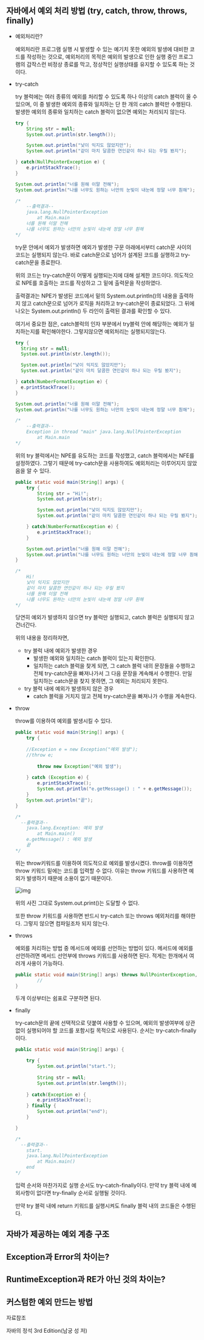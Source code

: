 ## 자바에서 예외 처리 방법 (try, catch, throw, throws, finally)

- 예외처리란?

  예외처리란 프로그램 실행 시 발생할 수 있는 예기치 못한 예외의 발생에 대비한 코드를 작성하는 것으로, 예외처리의 목적은 예외의 발생으로 인한 실행 중인 프로그램의 갑작스런 비정상 종료를 막고, 정상적인 실행상태를 유지할 수 있도록 하는 것이다.

- try-catch

  try 블럭에는 여러 종류의 예외를 처리할 수 있도록 하나 이상의 catch 블럭이 올 수 있으며, 이 중 발생한 예외의 종류와 일치하는 단 한 개의 catch 블럭만 수행된다. 발생한 예외의 종류와 일치하는 catch 블럭이 없으면 예외는 처리되지 않는다.

    ```java
    try {
        String str = null;
        System.out.println(str.length());

        System.out.println("낯이 익지도 않았지만");
        System.out.println("같이 마치 달콤한 연인같이 하나 되는 우릴 봤지");

    } catch(NullPointerException e) {
        e.printStackTrace();
    }

    System.out.println("너를 원해 이말 전해");
    System.out.println("나를 너무도 원하는 너만의 눈빛이 내눈에 정말 너무 훤해");

    /*
    	--출력결과--
    	java.lang.NullPointerException
    		at Main.main
    	너를 원해 이말 전해
    	나를 너무도 원하는 너만의 눈빛이 내눈에 정말 너무 훤해
    */
    ```

  try문 안에서 예외가 발생하면 예외가 발생한 구문 아래에서부터 catch문 사이의 코드는 실행되지 않는다. 바로 catch문으로 넘어가 설계된 코드를 실행하고 try-catch문을 종료한다.

  위의 코드는 try-catch문이 어떻게 실행되는지에 대해 설계한 코드이다. 의도적으로 NPE를 호출하는 코드를 작성하고 그 밑에 출력문을 작성하였다.

  출력결과는 NPE가 발생된 코드에서 밑의 System.out.println()의 내용을 출력하지 않고 catch문으로 넘어가 로직을 처리하고 try-catch문이 종료되었다. 그 뒤에 나오는 System.out.println() 두 라인이 출력된 결과를 확인할 수 있다.

  여기서 중요한 점은, catch블럭의 인자 부분에서 try블럭 안에 해당하는 예외가 일치하는지를 확인해야한다. 그렇지않으면 예외처리는 실행되지않는다.

    ```java
    try {
      String str = null;
      System.out.println(str.length());

      System.out.println("낯이 익지도 않았지만");
      System.out.println("같이 마치 달콤한 연인같이 하나 되는 우릴 봤지");

    } catch(NumberFormatException e) {
      e.printStackTrace();
    }

    System.out.println("너를 원해 이말 전해");
    System.out.println("나를 너무도 원하는 너만의 눈빛이 내눈에 정말 너무 훤해");

    /*
    	--출력결과--
    	Exception in thread "main" java.lang.NullPointerException
    		at Main.main
    */
    ```

  위의 try 블럭에서는 NPE를 유도하는 코드를 작성했고, catch 블럭에서는 NFE를 설정하였다. 그렇기 때문에 try-catch문을 사용하여도 예외처리는 이루어지지 않았음을 알 수 있다.

    ```java
    public static void main(String[] args) {
        try {
            String str = "Hi!";
            System.out.println(str);

            System.out.println("낯이 익지도 않았지만");
            System.out.println("같이 마치 달콤한 연인같이 하나 되는 우릴 봤지");

        } catch(NumberFormatException e) {
            e.printStackTrace();
        }

        System.out.println("너를 원해 이말 전해");
        System.out.println("나를 너무도 원하는 너만의 눈빛이 내눈에 정말 너무 훤해");
    }

    /*
    	Hi!
    	낯이 익지도 않았지만
    	같이 마치 달콤한 연인같이 하나 되는 우릴 봤지
    	너를 원해 이말 전해
    	나를 너무도 원하는 너만의 눈빛이 내눈에 정말 너무 훤해
    */
    ```

  당연히 예외가 발생하지 않으면 try 블럭만 실행되고, catch 블럭은 실행되지 않고 건너간다.

  위의 내용을 정리하자면,

    - try 블럭 내에 예외가 발생한 경우
        - 발생한 예외와 일치하는 catch 블럭이 있는지 확인한다.
        - 일치하는 catch 블럭을 찾게 되면, 그 catch 블럭 내의 문장들을 수행하고 전체 try-catch문을 빠져나가서 그 다음 문장을 계속해서 수행한다. 만일 일치하는 catch문을 찾지 못하면, 그 예외는 처리되지 못한다.
    - try 블럭 내에 예외가 발생하지 않은 경우
        - catch 블럭을 거치지 않고 전체 try-catch문을 빠져나가 수행을 계속한다.
- throw

  throw를 이용하여 예외를 발생시킬 수 있다.

    ```java
    public static void main(String[] args) {
    	try {
    	
    	//Exception e = new Exception("예외 발생");
    	//throw e;
    	
    		throw new Exception("예외 발생");
    	
    	} catch (Exception e) {
    		e.printStackTrace();
    		System.out.println("e.getMessage() : " + e.getMessage());
    	}
    	System.out.println("끝");
    }

    /*
      --출력결과--
    	java.lang.Exception: 예외 발생
    		at Main.main()
    	e.getMessage() : 예외 발생
    	끝
    */
    ```

  위는 throw키워드를 이용하여 의도적으로 예외를 발생시켰다. throw를 이용하면 throw 키워드 밑에는 코드를 입력할 수 없다. 이유는 throw 키워드를 사용하면 예외가 발생하기 때문에 소용이 없기 때문이다.

  ![img](images/img_7.png)

  위의 사진 그대로 System.out.print()는 도달할 수 없다.

  또한 throw 키워드를 사용하면 반드시 try-catch 또는 throws 예외처리를 해야한다. 그렇지 않으면 컴파일조차 되지 않는다.

- throws

  예외를 처리하는 방법 중 메서드에 예외를 선언하는 방법이 있다. 메서드에 예외를 선언하려면 메서드 선언부에 throws 키워드를 사용하면 된다. 적게는 한개에서 여러개 사용이 가능하다.

    ```java
    public static void main(String[] args) throws NullPointerException, NumberFormatException {
            //
    }
    ```

  두개 이상부터는 쉼표로 구분하면 된다.

- finally

  try-catch문의 끝에 선택적으로 덧붙여 사용할 수 있으며, 예외의 발생여부에 상관없이 실행되어야 할 코드를 포함시킬 목적으로 사용된다. 순서는 try-catch-finally이다.

    ```java
    public static void main(String[] args) {

        try {
            System.out.println("start.");
            
            String str = null;
            System.out.println(str.length());
            
        } catch(Exception e) {
            e.printStackTrace();
        } finally {
            System.out.println("end");
        }

    }

    /*
      --출력결과--
    	start.
    	java.lang.NullPointerException
    		at Main.main()
    	end
    */
    ```

  입력 순서와 마찬가지로 실행 순서도 try-catch-finally이다. 만약 try 블럭 내에 예외사항이 없다면 try-finally 순서로 실행될 것이다.

  만약 try 블럭 내에 return 키워드를 실행시켜도 finally 블럭 내의 코드들은 수행된다.

## 자바가 제공하는 예외 계층 구조

## Exception과 Error의 차이는?

## RuntimeException과 RE가 아닌 것의 차이는?

## 커스텀한 예외 만드는 방법

자료참조

자바의 정석 3rd Edition(남궁 성 저)